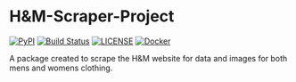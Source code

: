 # H&M-Scraper-Project

[![PyPI](https://img.shields.io/pypi/v/h_and_m_scraper.svg)](https://pypi.org/project/h-and-m-scraper/) [![Build Status](https://github.com/IvanYingX/Urbanoutfitters-Scraper-Project/workflows/Python%20Testing/badge.svg)](https://github.com/IvanYingX/Urbanoutfitters-Scraper-Project/actions/workflows/python-test.yml) [![LICENSE](https://img.shields.io/badge/license-MIT-428f7e.svg)](https://github.com/IvanYingX/Urbanoutfitters-Scraper-Project/blob/main/LICENSE) [![Docker](https://badgen.net/badge/icon/docker?icon=docker&label)](https://hub.docker.com/r/danbouchard/handm_scraper)

A package created to scrape the H&M website for data and images for both mens and womens clothing.